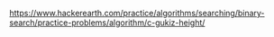 https://www.hackerearth.com/practice/algorithms/searching/binary-search/practice-problems/algorithm/c-gukiz-height/
